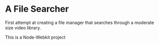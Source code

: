 # A File Searcher
First attempt at creating a file manager that searches through a moderate size video library.

This is a Node-Webkit project

